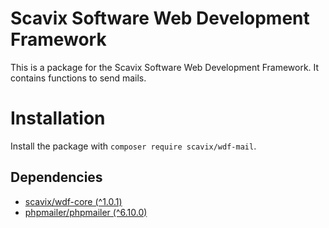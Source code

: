Scavix Software Web Development Framework
=========================================
This is a package for the Scavix Software Web Development Framework.
It contains functions to send mails.

Installation
============
Install the package with `composer require scavix/wdf-mail`.

Dependencies
------------
* [scavix/wdf-core (^1.0.1)](https://packagist.org/packages/scavix/wdf-core#v1.0.1)
* [phpmailer/phpmailer (^6.10.0)](https://packagist.org/packages/phpmailer/phpmailer#v6.10.0)
